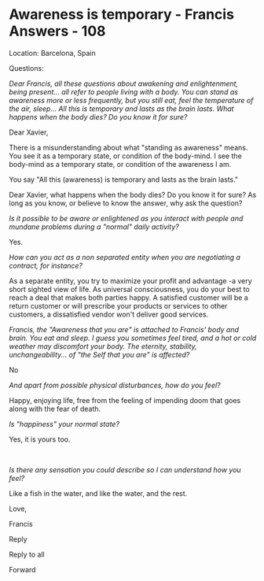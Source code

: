 # Awareness is temporary - Francis Answers - 108

Location: Barcelona, Spain&nbsp;

Questions: 

_Dear Francis, all these questions about awakening and enlightenment, being present... all refer to people living with a body. You can stand as awareness more or less frequently, but you still eat, feel the temperature of the air, sleep... All this is temporary and lasts as the brain lasts. What happens when the body dies? Do you know it for sure?_

Dear Xavier,

There is a misunderstanding about what "standing as awareness" means. You see it as a temporary state, or condition of the body-mind. I see the body-mind as a temporary state, or condition of the awareness I am.

You say "All this (awareness) is temporary and lasts as the brain lasts."

Dear Xavier, what happens when the body dies? Do you know it for sure? As long as you know, or believe to know the answer, why ask the question?&nbsp;

_Is it possible to be aware or enlightened as you interact with people and mundane problems during a "normal" daily activity?_

Yes.

_How can you act as a non separated entity when you are negotiating a contract, for instance?_

As a separate entity, you try to maximize your profit and advantage -a very short sighted view of life. As universal consciousness, you do your best to reach a deal that makes both parties happy. A satisfied customer will be a return customer or will prescribe your products or services to other customers, a dissatisfied vendor won't deliver good services.

_Francis, the "Awareness that you are" is attached to Francis' body and brain. You eat and sleep. I guess you sometimes feel tired, and a hot or cold weather may discomfort your body. The eternity, stability, unchangeability... of "the Self that you are" is affected?_

No

_And apart from possible physical disturbances, how do you feel?_

Happy, enjoying life, free from the feeling of impending doom that goes along with the fear of death.

_Is "happiness" your normal state?_

Yes, it is yours too.

_&nbsp;_

_Is there any sensation you could describe so I can understand how you feel?&nbsp;_

Like a fish in the water, and like the water, and the rest.

Love,

Francis

Reply

Reply to all

Forward

